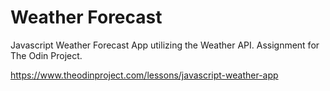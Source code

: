 # Weather Forecast

Javascript Weather Forecast App utilizing the Weather API. Assignment for The Odin Project.

https://www.theodinproject.com/lessons/javascript-weather-app
